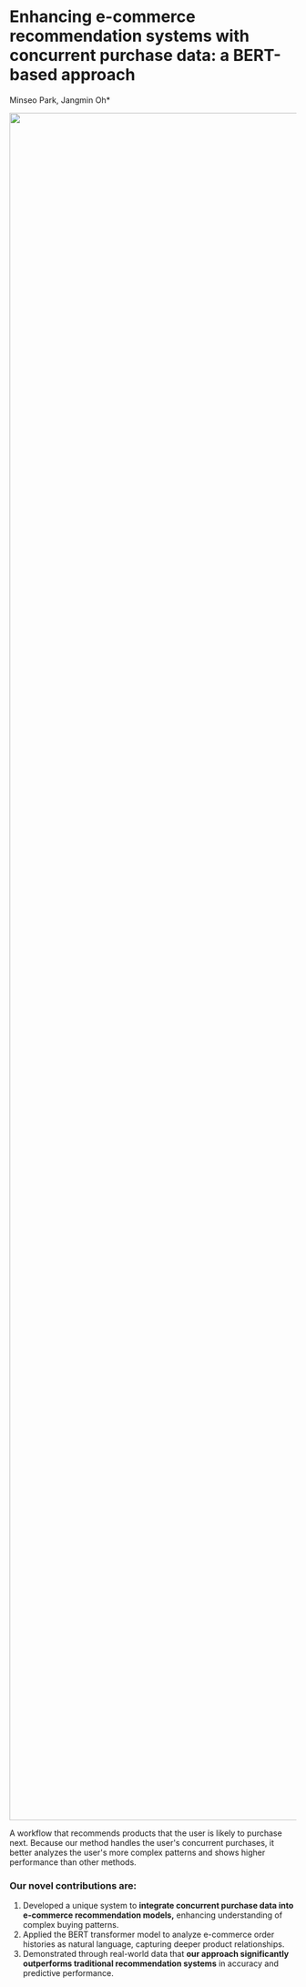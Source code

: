# Enhancing e-commerce recommendation systems with concurrent purchase data: a BERT-based approach
Minseo Park, Jangmin Oh*

<img src="https://github.com/msparkDev/ECommTransformerRecSys/blob/main/image.png" width="3000">

A workflow that recommends products that the user is likely to purchase next. Because our method handles the user's concurrent purchases, it better analyzes the user's more complex patterns and shows higher performance than other methods.

### Our novel contributions are:
1. Developed a unique system to **integrate concurrent purchase data into e-commerce recommendation models,** enhancing understanding of complex buying patterns.
2. Applied the BERT transformer model to analyze e-commerce order histories as natural language, capturing deeper product relationships.
3. Demonstrated through real-world data that **our approach significantly outperforms traditional recommendation systems** in accuracy and predictive performance.
